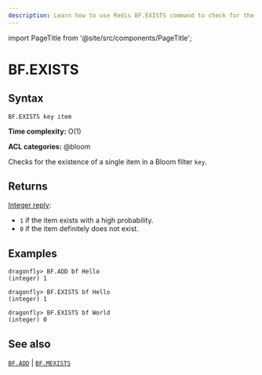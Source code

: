 ```yaml
---
description: Learn how to use Redis BF.EXISTS command to check for the existence of an item in the Bloom filter.
---
```

import PageTitle from '@site/src/components/PageTitle';

# BF.EXISTS

<PageTitle title="Redis BF.EXISTS Command (Documentation) | Dragonfly" />

## Syntax

    BF.EXISTS key item

**Time complexity:** O(1)

**ACL categories:** @bloom

Checks for the existence of a single item in a Bloom filter `key`.

## Returns

[Integer reply](https://redis.io/docs/reference/protocol-spec/#integers):

- `1` if the item exists with a high probability.
- `0` if the item definitely does not exist.

## Examples

```shell
dragonfly> BF.ADD bf Hello
(integer) 1

dragonfly> BF.EXISTS bf Hello
(integer) 1

dragonfly> BF.EXISTS bf World
(integer) 0
```

## See also

[`BF.ADD`](./bf.add.md) | [`BF.MEXISTS`](./bf.mexists.md)
